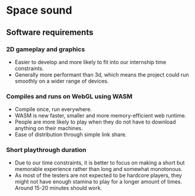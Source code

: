 # Space sound

## Software requirements

### 2D gameplay and graphics

- Easier to develop and more likely to fit into our internship time constraints.
- Generally more performant than 3d, which means the project could run smoothly on a wider range of devices.

### Compiles and runs on WebGL using WASM

- Compile once, run everywhere.
- WASM is new faster, smaller and more memory-efficient web runtime.
- People are more likely to play when they do not have to download anything on their machines.
- Ease of distribution through simple link share.

### Short playthrough duration

- Due to our time constraints, it is better to focus on making a short but memorable experience rather than long and somewhat monotonous.
- As most of the testers are not expected to be hardcore players, they might not have enough stamina to play for a longer amount of times. Around 15-20 minutes should work.
